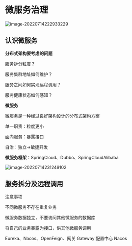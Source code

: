 # 微服务治理

![image-20220714222933229](C:\Users\罗小新\AppData\Roaming\Typora\typora-user-images\image-20220714222933229.png)

## 认识微服务

**分布式架构要考虑的问题**

服务拆分粒度？

服务集群地址如何维护？

服务之间如何实现远程调用？

服务健康状态如何感知？

**微服务**

微服务是一种经过良好架构设计的分布式架构方案

单一职责：粒度更小

面向服务：暴露接口

自治：独立->敏捷开发

**微服务框架**：SpringCloud、Dubbo、SpringCloudAlibaba

![image-20220714231249102](C:\Users\罗小新\AppData\Roaming\Typora\typora-user-images\image-20220714231249102.png)

## 服务拆分及远程调用

注意事项

不同微服务不存在重复业务

微服务数据独立，不要访问其他微服务的数据库

将自己的业务暴露为接口，供其他微服务调用





Eureka、Nacos、OpenFeign、网关 Gateway 配置中心 Nacos


